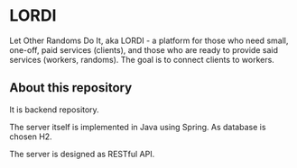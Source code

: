 # LORDI

Let Other Randoms Do It, aka LORDI - a platform for those who need small, one-off, paid services (clients), and those who are ready to provide said services (workers, randoms). The goal is to connect clients to workers.
## About this repository
It is backend repository.

The server itself is implemented in Java using Spring. As database is chosen H2.

The server is designed as RESTful API.
